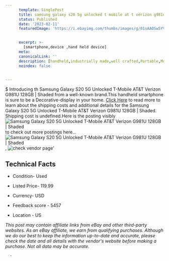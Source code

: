 ```yaml
---
      template: SinglePost
      title: samsung galaxy s20 5g unlocked t mobile at t verizon g981u 128gb shaded
      status: Published
      date: '2023-02-11'
      featuredImage: 'https://i.ebayimg.com/thumbs/images/g/01sAAOSw5YVhZKVW/s-l225.jpg'
       

      excerpt: >-
        [smartphone,device ,hand held device]
      meta:
      canonicalLink: ''
      description: [handheld,industrially made,well crafted,Portable,Mobile,Compact,Convenient,Lightweight,Maneuverable,Man-portable,Miniature,Carriable,Hand-held,Light,Holdable,Transportable,Mobile device,Pocket-sized,On-the-go,Wireless,Cordless,Compact size,Convenient size, smartphone,device ,hand held device]
      noindex: false
      

---
```

$
      Introducing th Samsung Galaxy S20 5G Unlocked T-Mobile AT&T Verizon G981U 128GB | Shaded from a well-known brand.This handheld smartphone is sure to be a Decorative-display in your home. [Click Here](https://www.ebay.com/itm/134137760164?hash=item1f3b3bc9a4%3Ag%3A01sAAOSw5YVhZKVW&mkevt=1&mkcid=1&mkrid=711-53200-19255-0&campid=%253CePNCampaignId%253E&customid=%253CreferenceId%253E&toolid=10049) to read more to learn about the shipping costs and additional details for the Samsung Galaxy S20 5G Unlocked T-Mobile AT&T Verizon G981U 128GB | Shaded. Shipping cost is undefined.Here is the posting visibly ![Samsung Galaxy S20 5G Unlocked T-Mobile AT&T Verizon G981U 128GB | Shaded](https://i.ebayimg.com/thumbs/images/g/01sAAOSw5YVhZKVW/s-l225.jpg) to check out more postings here... ![Samsung Galaxy S20 5G Unlocked T-Mobile AT&T Verizon G981U 128GB | Shaded](https://i.ebayimg.com/images/g/01sAAOSw5YVhZKVW/s-l500.jpg), ![check vendor page](https://origin-galleryplus.ebayimg.com/ws/web/134137760164_2_0_1/225x225.jpg,https://origin-galleryplus.ebayimg.com/ws/web/134137760164_3_0_1/225x225.jpg,https://origin-galleryplus.ebayimg.com/ws/web/134137760164_4_0_1/225x225.jpg,https://origin-galleryplus.ebayimg.com/ws/web/134137760164_5_0_1/225x225.jpg)'

      

 ## Technical Facts 



     
      

 - Condition- Used 


      

 - Listed Price- 119.99 


      

 - Currency- USD 


      

 - Feedback score - 5457 


      

 - Location - US 


      
      

 *_This post may contain affiliate links from eBay and other third-party websites. As an eBay affiliate, we earn from qualifying purchases. Although we do our best to keep the information up-to-date and accurate, please check the date and all details with the vendor's website before making a purchase. Not all data may be accurate._*




      -
